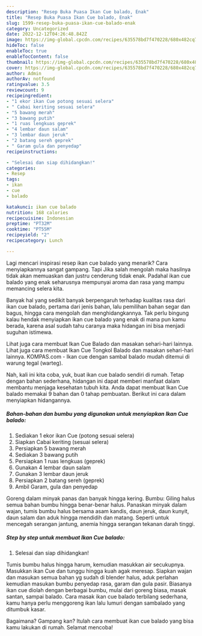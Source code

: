 ```yaml
---
description: "Resep Buka Puasa Ikan Cue balado, Enak"
title: "Resep Buka Puasa Ikan Cue balado, Enak"
slug: 1599-resep-buka-puasa-ikan-cue-balado-enak
category: Uncategorized
date: 2022-12-12T04:26:48.842Z
image: https://img-global.cpcdn.com/recipes/635578bd7f470228/680x482cq70/ikan-cue-balado-foto-resep-utama.jpg
hideToc: false
enableToc: true
enableTocContent: false
thumbnail: https://img-global.cpcdn.com/recipes/635578bd7f470228/680x482cq70/ikan-cue-balado-foto-resep-utama.jpg
cover: https://img-global.cpcdn.com/recipes/635578bd7f470228/680x482cq70/ikan-cue-balado-foto-resep-utama.jpg
author: Admin
authorAv: notfound
ratingvalue: 3.5
reviewcount: 9
recipeingredient:
- "1 ekor ikan Cue potong sesuai selera"
- " Cabai keriting sesuai selera"
- "5 bawang merah"
- "3 bawang putih"
- "1 ruas lengkuas geprek"
- "4 lembar daun salam"
- "3 lembar daun jeruk"
- "2 batang sereh geprek"
- " Garam gula dan penyedap"
recipeinstructions:

- "Selesai dan siap dihidangkan!"
categories:
- Resep
tags:
- ikan
- cue
- balado

katakunci: ikan cue balado 
nutrition: 168 calories
recipecuisine: Indonesian
preptime: "PT32M"
cooktime: "PT55M"
recipeyield: "2"
recipecategory: Lunch

---
```



Lagi mencari inspirasi resep ikan cue balado yang menarik? Cara menyiapkannya sangat gampang. Tapi Jika salah mengolah maka hasilnya tidak akan memuaskan dan justru cenderung tidak enak. Padahal ikan cue balado yang enak seharusnya mempunyai aroma dan rasa yang mampu memancing selera kita.


Banyak hal yang sedikit banyak berpengaruh terhadap kualitas rasa dari ikan cue balado, pertama dari jenis bahan, lalu pemilihan bahan segar dan bagus, hingga cara mengolah dan menghidangkannya. Tak perlu bingung kalau hendak menyiapkan ikan cue balado yang enak di mana pun kamu berada, karena asal sudah tahu caranya maka hidangan ini bisa menjadi suguhan istimewa.

Lihat juga cara membuat Ikan Cue Balado dan masakan sehari-hari lainnya. Lihat juga cara membuat Ikan Cue Tongkol Balado dan masakan sehari-hari lainnya. KOMPAS.com - Ikan cue dengan sambal balado mudah ditemui di warung tegal (warteg).


Nah, kali ini kita coba, yuk, buat ikan cue balado sendiri di rumah. Tetap dengan bahan sederhana, hidangan ini dapat memberi manfaat dalam membantu menjaga kesehatan tubuh kita. Anda dapat membuat Ikan Cue balado memakai 9 bahan dan 0 tahap pembuatan. Berikut ini cara dalam menyiapkan hidangannya.

<!--inarticleads1-->

##### Bahan-bahan dan bumbu yang digunakan untuk menyiapkan Ikan Cue balado:

1. Sediakan 1 ekor ikan Cue (potong sesuai selera)
1. Siapkan  Cabai keriting (sesuai selera)
1. Persiapkan 5 bawang merah
1. Sediakan 3 bawang putih
1. Persiapkan 1 ruas lengkuas (geprek)
1. Gunakan 4 lembar daun salam
1. Gunakan 3 lembar daun jeruk
1. Persiapkan 2 batang sereh (geprek)
1. Ambil  Garam, gula dan penyedap


Goreng dalam minyak panas dan banyak hingga kering. Bumbu: Giling halus semua bahan bumbu hingga benar-benar halus. Panaskan minyak dalam wajan, tumis bumbu halus bersama asam kandis, daun jeruk, daun kunyit, daun salam dan aduk hingga mendidih dan matang. Seperti untuk mencegah serangan jantung, anemia hingga serangan tekanan darah tinggi. 

<!--inarticleads2-->

##### Step by step untuk membuat Ikan Cue balado:


1. Selesai dan siap dihidangkan!

Tumis bumbu halus hingga harum, kemudian masukkan air secukupnya. Masukkan ikan Cue dan tunggu hingga kuah agak meresap. Siapkan wajan dan masukan semua bahan yg sudah di blender halus, aduk perlahan kemudian masukan bumbu penyedap rasa, garam dan gula pasir. Biasanya ikan cue diolah dengan berbagai bumbu, mulai dari goreng biasa, masak santan, sampai balado. Cara masak ikan cue balado terbilang sederhana, kamu hanya perlu menggoreng ikan lalu lumuri dengan sambalado yang ditumbuk kasar. 

Bagaimana? Gampang kan? Itulah cara membuat ikan cue balado yang bisa kamu lakukan di rumah. Selamat mencoba!
